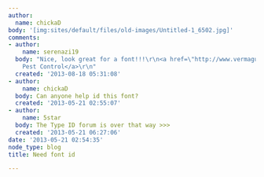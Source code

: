 ```yaml
---
author:
  name: chickaD
body: '[img:sites/default/files/old-images/Untitled-1_6502.jpg]'
comments:
- author:
    name: serenazi19
  body: "Nice, look great for a font!!!\r\n<a href=\"http://www.vermaguard.co.uk/pest-control-north-london/rat-pest-control\">Rat
    Pest Control</a>\r\n"
  created: '2013-08-18 05:31:08'
- author:
    name: chickaD
  body: Can anyone help id this font?
  created: '2013-05-21 02:55:07'
- author:
    name: 5star
  body: The Type ID forum is over that way >>>
  created: '2013-05-21 06:27:06'
date: '2013-05-21 02:54:35'
node_type: blog
title: Need font id

---
```

